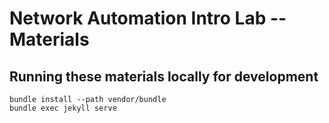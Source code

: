 # Network Automation Intro Lab -- Materials

## Running these materials locally for development

```
bundle install --path vendor/bundle
bundle exec jekyll serve
```
